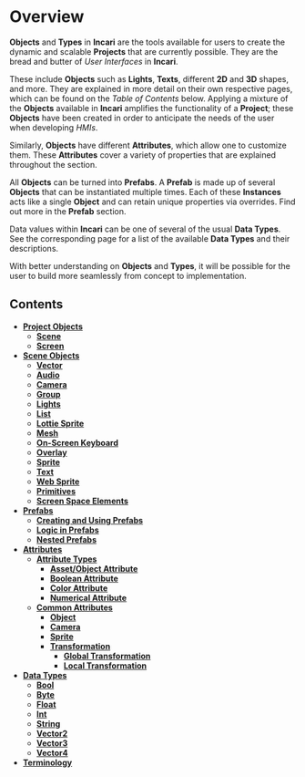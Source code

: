 # Overview

**Objects** and **Types** in **Incari** are the tools available for users to create the dynamic and scalable **Projects** that are currently possible. They are the bread and butter of *User Interfaces* in **Incari**. 

These include **Objects** such as **Lights**, **Texts**, different **2D** and **3D** shapes, and more. They are explained in more detail on their own respective pages, which can be found on the *Table of Contents* below. Applying a mixture of the **Objects** available in **Incari** amplifies the functionality of a **Project**; these **Objects** have been created in order to anticipate the needs of the user when developing *HMIs*.

Similarly, **Objects** have different **Attributes**, which allow one to customize them. These **Attributes** cover a variety of properties that are explained throughout the section. <!-- One of them encompasses another class of items in **Incari**: **Data Types**. These **Data Types** enable one to pass information from an **Object** to its **Logic** and can be read into more detail in its own section.  -->

All **Objects** can be turned into **Prefabs**. A **Prefab** is made up of several **Objects** that can be instantiated multiple times. Each of these **Instances** acts like a single **Object** and can retain unique properties via overrides. Find out more in the **Prefab** section.

Data values within **Incari** can be one of several of the usual **Data Types**. See the corresponding page for a list of the available **Data Types** and their descriptions.

With better understanding on **Objects** and **Types**, it will be possible for the user to build more seamlessly from concept to implementation. 

## Contents

* [**Project Objects**](project-objects/README.md)
  * [**Scene**](project-objects/scene.md)
  * [**Screen**](project-objects/screen.md)
* [**Scene Objects**](scene-objects/README.md)
  * [**Vector**](scene-objects/vector.md)
  * [**Audio**](scene-objects/audio.md)
  * [**Camera**](scene-objects/camera.md)
  * [**Group**](scene-objects/group.md)
  * [**Lights**](scene-objects/lights.md)
  * [**List**](scene-objects/list-widget.md)
  * [**Lottie Sprite**](scene-objects/lottie-sprite.md)
  * [**Mesh**](scene-objects/mesh.md)
  * [**On-Screen Keyboard**](scene-objects/3dobjects/onscreenkeyboard.md)
  * [**Overlay**](scene-objects/overlay.md)
  * [**Sprite**](scene-objects/sprite.md)
  * [**Text**](scene-objects/text.md)
  * [**Web Sprite**](scene-objects/web-sprite.md)
  * [**Primitives**](scene-objects/primitives.md)
  * [**Screen Space Elements**](scene-objects/screen-space-elements.md)
* [**Prefabs**](prefabs/README.md)
  * [**Creating and Using Prefabs**](prefabs/creating-and-using-prefabs.md)
  * [**Logic in Prefabs**](prefabs/logic-prefabs.md)
  * [**Nested Prefabs**](prefabs/nested-prefabs.md)
* [**Attributes**](attributes/attribute-types/README.md)
  * [**Attribute Types**](attributes/attribute-types/README.md)
    * [**Asset/Object Attribute**](objects-and-types/attributes/attribute-types/asset-object-attribute.md)
    * [**Boolean Attribute**](attributes/attribute-types/boolean-attributes.md)
    * [**Color Attribute**](attributes/attribute-types/color-attribute.md)
    * [**Numerical Attribute**](attributes/attribute-types/numerical-attribute.md)
  * [**Common Attributes**](attributes/common-attributes/README.md)
    * [**Object**](attributes/common-attributes/object.md)
    * [**Camera**](attributes/common-attributes/camera.md)
    * [**Sprite**](attributes/common-attributes/sprite.md)
    * [**Transformation**](attributes/common-attributes/transformation/README.md)
      * [**Global Transformation**](attributes/common-attributes/transformation/global.md)
      * [**Local Transformation**](attributes/common-attributes/transformation/local.md)
* [**Data Types**](data-types/README.md)
  * [**Bool**](data-types/bool.md)
  * [**Byte**](data-types/byte.md)
  * [**Float**](data-types/float.md)
  * [**Int**](data-types/int.md)
  * [**String**](data-types/string.md)
  * [**Vector2**](data-types/vector2.md)
  * [**Vector3**](data-types/vector3.md)
  * [**Vector4**](data-types/vector4.md)
* [**Terminology**](terminology.md)
  



